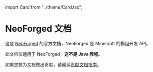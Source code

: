 import Card from "../theme/Card.tsx";

# NeoForged 文档

这是 [NeoForged] 的官方文档，NeoForged 是 Minecraft 的模组开发 API。

此文档仅适用于 NeoForged，**这不是 Java 教程**。

如果您想为文档做出贡献，请阅读[贡献文档指南][contributing]。

<div class="container">
    <div class="row">
        <div class="col category">
            <Card
                title="NeoForge 文档"
                body="了解如何使用 NeoForge 创建您的第一个模组，并探索它提供的广泛 API。"
                link="/docs/gettingstarted/"
                linkTitle="开始学习"
            />
        </div>
    </div>
    <div class="row">
        <div class="col category">
            <Card
                title="工具链"
                body="了解 NeoForged 通过其 Gradle 插件提供的功能。"
                link="/toolchain/docs/"
                linkTitle="了解更多"
            />
        </div>
        <div class="col category">
            <Card
                title="入门指南"
                body="阅读 Minecraft 各版本之间的变化以及如何相应地更新您的模组。"
                link="/primer/docs/"
                linkTitle="阅读更多"
            />
        </div>
    </div>
    <div class="row">
        <div class="col category">
            <Card
                title="用户指南"
                body="了解如何在客户端或服务器环境中安装和使用 NeoForge。"
                link="/user/docs/"
                linkTitle="开始学习"
            />
        </div>
        <div class="col category">
            <Card
                title="整合包开发"
                body="了解如何使用 NeoForge 模组创建和调试整合包。"
                link="/modpack/docs/"
                linkTitle="开始学习"
            />
        </div>
    </div>
</div>

[NeoForged]: https://neoforged.net
[contributing]: ./contributing

